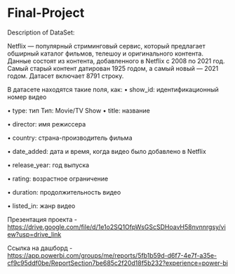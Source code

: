 # Final-Project

Description of DataSet:

Netflix — популярный стриминговый сервис, который предлагает обширный каталог фильмов, телешоу и оригинального контента. Данные состоят из контента, добавленного в Netflix с 2008 по 2021 год. Самый старый контент датирован 1925 годом, а самый новый — 2021 годом. 
Датасет включает 8791 строку.

В датасете находятся такие поля, как:
•	show_id: идентификационный номер видео

•	type: тип 
Тип: Movie/TV Show
•	title: название

•	director: имя режиссера

•	country: страна-производитель фильма

•	date_added: дата и время, когда видео было добавлено в Netflix

•	release_year: год выпуска

•	rating: возрастное ограничение

•	duration: продолжительность видео

•	listed_in: жанр видео


Презентация проекта - https://drive.google.com/file/d/1e1o2SQ1OfpWsGScSDHoavH58nvnnrgsy/view?usp=drive_link

Ссылка на дашборд - https://app.powerbi.com/groups/me/reports/5fb1b59d-d6f7-4e7f-a35e-cf9c95ddf0be/ReportSection7be685c2f20d18f5b232?experience=power-bi
